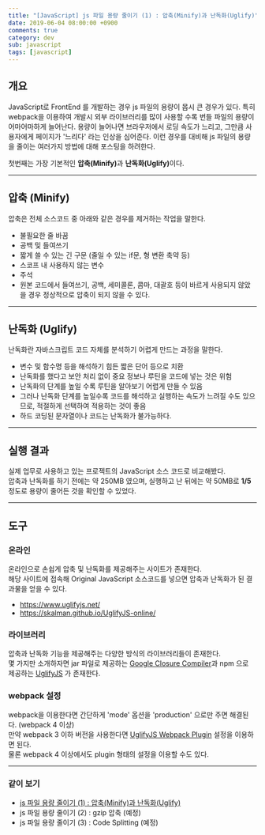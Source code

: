 ```yaml
---
title: "[JavaScript] js 파일 용량 줄이기 (1) : 압축(Minify)과 난독화(Uglify)"
date: 2019-06-04 08:00:00 +0900
comments: true
category: dev
sub: javascript
tags: [javascript]
---
```


## 개요
<span class="sentence">
JavaScript로 FrontEnd 를 개발하는 경우 js 파일의 용량이 몹시 큰 경우가 있다.
특히 webpack을 이용하여 개발시 외부 라이브러리를 많이 사용할 수록 번들 파일의 용량이 어마어마하게 늘어난다.  
용량이 늘어나면 브라우저에서 로딩 속도가 느리고, 그만큼 사용자에게 페이지가 '느리다' 라는 인상을 심어준다.  
이런 경우를 대비해 js 파일의 용량을 줄이는 여러가지 방법에 대해 포스팅을 하려한다.
</span>

첫번째는 가장 기본적인 <b>압축(Minify)</b>과 <b>난독화(Uglify)</b>이다.

---

## 압축 (Minify)
압축은 전체 소스코드 중 아래와 같은 경우를 제거하는 작업을 말한다.
* 불필요한 줄 바꿈
* 공백 및 들여쓰기
* 짧게 쓸 수 있는 긴 구문 (줄일 수 있는 if문, 형 변환 축약 등)
* 스코프 내 사용하지 않는 변수
* 주석
* 원본 코드에서 들여쓰기, 공백, 세미콜론, 콤마, 대괄호 등이 바르게 사용되지 않았을 경우 정상적으로 압축이 되지 않을 수 있다.

---

## 난독화 (Uglify)
난독화란 자바스크립트 코드 자체를 분석하기 어렵게 만드는 과정을 말한다.
* 변수 및 함수명 등을 해석하기 힘든 짧은 단어 등으로 치환
* 난독화를 했다고 보안 처리 없이 중요 정보나 루틴을 코드에 넣는 것은 위험
* 난독화의 단계를 높일 수록 루틴을 알아보기 어렵게 만들 수 있음
* 그러나 난독화 단계를 높일수록 코드를 해석하고 실행하는 속도가 느려질 수도 있으므로, 적절하게 선택하여 적용하는 것이 좋음
* 하드 코딩된 문자열이나 코드는 난독화가 불가능하다.

---

## 실행 결과
실제 업무로 사용하고 있는 프로젝트의 JavaScript 소스 코드로 비교해봤다.  
압축과 난독화를 하기 전에는 약 250MB 였으며, 실행하고 난 뒤에는 약 50MB로 **1/5** 정도로 용량이 줄어든 것을 확인할 수 있었다.

---

## 도구

### 온라인
온라인으로 손쉽게 압축 및 난독화를 제공해주는 사이트가 존재한다.  
해당 사이트에 접속해 Original JavaScript 소스코드를 넣으면 압축과 난독화가 된 결과물을 얻을 수 있다.
* https://www.uglifyjs.net/
* https://skalman.github.io/UglifyJS-online/

### 라이브러리
압축과 난독화 기능을 제공해주는 다양한 방식의 라이브러리들이 존재한다.  
몇 가지만 소개하자면 jar 파일로 제공하는 [Google Closure Compiler](https://developers.google.com/closure/compiler/)과
npm 으로 제공하는 [UglifyJS](https://www.npmjs.com/package/uglify-js) 가 존재한다.

### webpack 설정
webpack을 이용한다면 간단하게 'mode' 옵션을 'production' 으로만 주면 해결된다. (webpack 4 이상)  
만약 webpack 3 이하 버전을 사용한다면 [UglifyJS Webpack Plugin](https://webpack.js.org/plugins/uglifyjs-webpack-plugin/) 설정을 이용하면 된다.  
물론 webpack 4 이상에서도 plugin 형태의 설정을 이용할 수도 있다.

---

### 같이 보기
* [js 파일 용량 줄이기 (1) : 압축(Minify)과 난독화(Uglify)](/dev/46)
* js 파일 용량 줄이기 (2) : gzip 압축 (예정)
* js 파일 용량 줄이기 (3) : Code Splitting (예정)
